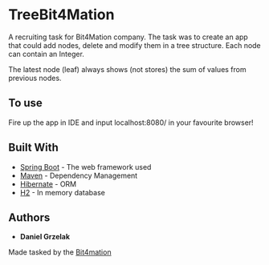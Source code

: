 # TreeBit4Mation
A recruiting task for Bit4Mation company. 
The task was to create an app that could add nodes, delete and modify them in a tree structure. 
Each node can contain an Integer.

The latest node (leaf) always shows (not stores) the sum of values from previous nodes.
## To use
Fire up the app in IDE and input localhost:8080/ in your favourite browser!

## Built With

* [Spring Boot](https://spring.io/projects/spring-boot) - The web framework used
* [Maven](https://maven.apache.org/) - Dependency Management
* [Hibernate](https://hibernate.org/) - ORM
* [H2](http://www.h2database.com/html/main.html) - In memory database

## Authors

* **Daniel Grzelak**

Made tasked by the [Bit4mation](http://www.bit4mation.pl/)



